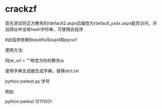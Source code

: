 crackzf
=======
首先测试将正方教务的/default2.aspx后缀改为/default_ysdx.aspx能否访问，并且网址中没有hash字符串，可使用此程序

#此程序依赖BeautifulSoup4和pycurl

使用方法:


将jw_url = ""修改为你的教务ip

使用字典生成器生成字典，替换dict.txt


python pwtest.py 学号

例如

python pwtest 12111001

